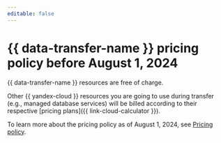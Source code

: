 ```yaml
---
editable: false
---
```


# {{ data-transfer-name }} pricing policy before August 1, 2024

{{ data-transfer-name }} resources are free of charge.

Other {{ yandex-cloud }} resources you are going to use during transfer (e.g., managed database services) will be billed according to their respective [pricing plans]({{ link-cloud-calculator }}).

To learn more about the pricing policy as of August 1, 2024, see [Pricing policy](../pricing.md).
